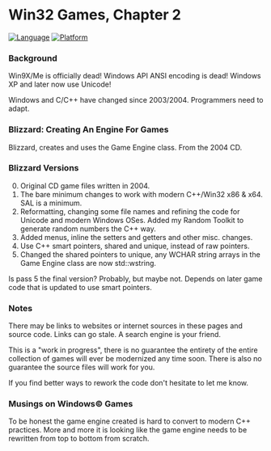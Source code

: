 # Win32 Games, Chapter 2

[![Language](https://img.shields.io/badge/Language%20-C++-blue.svg)](https://github.com/GeorgePimpleton/Win32-games/)
[![Platform](https://img.shields.io/badge/Platform%20-Win32-blue.svg)](https://github.com/GeorgePimpleton/Win32-games/)

### Background

Win9X/Me is officially dead!  Windows API ANSI encoding is dead!  Windows XP and later now use Unicode!

Windows and C/C++ have changed since 2003/2004.  Programmers need to adapt.

### Blizzard: Creating An Engine For Games

Blizzard, creates and uses the Game Engine class.  From the 2004 CD.

### Blizzard Versions

0. Original CD game files written in 2004.
1. The bare minimum changes to work with modern C++/Win32 x86 & x64.  SAL is a minimum.
2. Reformatting, changing some file names and refining the code for Unicode and modern Windows OSes.  Added my Random Toolkit to generate random numbers the C++ way.
3. Added menus, inline the setters and getters and other misc. changes.
4. Use C++ smart pointers, shared and unique, instead of raw pointers.
5. Changed the shared pointers to unique, any WCHAR string arrays in the Game Engine class are now std::wstring.

Is pass 5 the final version?  Probably, but maybe not.  Depends on later game code that is updated to use smart pointers.

### Notes

There may be links to websites or internet sources in these pages and source code. Links can go stale. A search engine is your friend.

This is a "work in progress", there is no guarantee the entirety of the entire collection of games will ever be modernized any time soon.  There is also no guarantee the source files will work for you.

If you find better ways to rework the code don't hesitate to let me know.

### Musings on Windows© Games

To be honest the game engine created is hard to convert to modern C++ practices.  More and more it is looking like the game engine needs to be rewritten from top to bottom from scratch.
